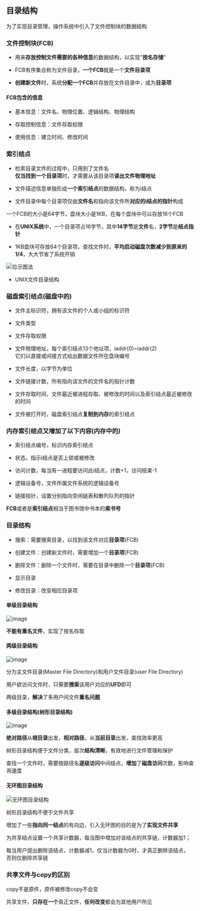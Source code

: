 ## 目录结构

为了实现目录管理，操作系统中引入了文件控制块的数据结构

### 文件控制块(FCB)

- 用来**存放控制文件需要的各种信息**的数据结构，以实现"**按名存储**"

- FCB有序集合称为文件目录，**一个FCB**就是一个**文件目录项**

- **创建新文件**时，系统**分配一个FCB**并存放在文件目录中，成为**目录项**

#### FCB包含的信息

- 基本信息：文件名、物理位置、逻辑结构、物理结构

- 存取控制信息：文件存取权限

- 使用信息：建立时间、修改时间

### 索引结点

- 检索目录文件的过程中，只用到了文件名
</br>**仅当找到一个目录项**时，才需要从该目录项**读出文件物理地址**

- 文件描述信息单独形成**一个索引结点**的数据结构，称为i结点

- 文件目录中每个目录项仅由**文件名**和指向该文件所**对应的i结点的指针**构成

一个FCB的大小是64字节，盘块大小是1KB，在每个盘块中可以存放16个FCB

- 在**UNIX系统**中，一个目录项占16字节，其中**14字节**是**文件**名，**2字节**是**结点指针**

- 1KB盘块可存放64个目录项，查找文件时，**平均启动磁盘次数减少到原来的1/4**，大大节省了系统开销

![位示图法](https://github.com/YC-L/Postgraduate-examination/blob/Operating-System/imgs/UNIX-file-directory-structure.png)
- UNIX文件目录结构

### 磁盘索引结点(磁盘中的)

- 文件主标识符，拥有该文件的个人或小组的标识符

- 文件类型

- 文件存取权限

- 文件物理地址，每个索引结点13个地址项，iaddr(0)~iaddr(2)
</br>它们以直接或间接方式给出数据文件所在盘块编号

- 文件长度，以字节为单位

- 文件链接计数，所有指向该文件的文件名的指针计数

- 文件存取时间，文件最近被进程存取、被修改的时间以及索引结点最近被修改的时间

- 文件被打开时，磁盘索引结点**复制到内存**的索引结点

### 内存索引结点又增加了以下内容(内存中的)

- 索引结点编号，标识内存索引结点

- 状态，指示i结点是否上锁或被修改

- 访问计数，每当有一进程要访问此i结点，计数+1，访问结束-1

- 逻辑设备号，文件所属文件系统的逻辑设备号

- 链接指针，设置分别指向空闲链表和散列队列的指针

**FCB**或者是**索引结点**相当于图书馆中书本的**索书号**

### 目录结构

- 搜索：需要搜索目录，以找到该文件对应**目录项**(FCB)

- 创建文件：创建新文件时，需要增加一个**目录项**(FCB)

- 删除文件：删除一个文件时，需要在目录中删除一个**目录项**(FCB)

- 显示目录

- 修改目录：改变相应目录项

#### 单级目录结构

![image](https://github.com/YC-L/Postgraduate-examination/blob/Operating-System/imgs/Single-level-directory-structure.png)

**不能有重名文件**，实现了按名存取

#### 两级目录结构

![image](https://github.com/YC-L/Postgraduate-examination/blob/Operating-System/imgs/Double-level-directory-structure.png)

分为主文件目录(Master File Directory)和用户文件目录(user File Directory)

用户欲访问文件时，只需要**搜索**该用户对应的**UFD**即可

两级目录，**解决**了多用户间文件**重名问题**

#### 多级目录结构(树形目录结构)

![image](https://github.com/YC-L/Postgraduate-examination/blob/Operating-System/imgs/Tree-directory-structure.png)

**绝对路径**从**根目录**出发，**相对路径**，从**当前目录**出发，查找效率更高

树形目录结构便于文件分类，层次**结构清晰**，有效地进行文件管理和保护

查找一个文件时，需要按路径名**逐级访问**中间结点，**增加**了**磁盘访问**次数，影响查询速度

#### 无环图目录结构

![无环图目录结构](https://github.com/YC-L/Postgraduate-examination/blob/Operating-System/imgs/%E5%9B%BE%E5%BD%A2%E7%9B%AE%E5%BD%95%E7%BB%93%E6%9E%84.png "无环图目录结构")

树形目录结构不便于文件共享

增加了一些**指向同一结点**的有向边，引入无环图的目的是为了**实现文件共享**

为共享结点设置一个共享计数器，每当图中增加对该结点的共享链，计数器加1；

每当用户提出删除该结点，计数器减1，仅当计数器为0时，才真正删除该结点，否则仅删除共享链

### 共享文件与copy的区别

copy不是原件，原件被修改copy不会变

共享文件，**只存在一个**真正文件，**任何改变**都会为其他用户所见

